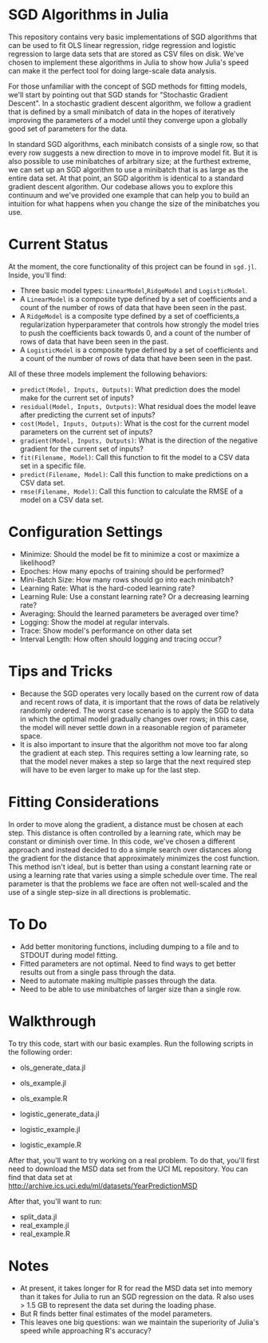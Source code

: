# SGD Algorithms in Julia

This repository contains very basic implementations of SGD algorithms that can be used to fit OLS linear regression, ridge regression and logistic regression to large data sets that are stored as CSV files on disk. We've chosen to implement these algorithms in Julia to show how Julia's speed can make it the perfect tool for doing large-scale data analysis.

For those unfamiliar with the concept of SGD methods for fitting models, we'll start by pointing out that SGD stands for "Stochastic Gradient Descent". In a stochastic gradient descent algorithm, we follow a gradient that is defined by a small minibatch of data in the hopes of iteratively improving the parameters of a model until they converge upon a globally good set of parameters for the data.

In standard SGD algorithms, each minibatch consists of a single row, so that every row suggests a new direction to move in to improve model fit. But it is also possible to use minibatches of arbitrary size; at the furthest extreme, we can set up an SGD algorithm to use a minibatch that is as large as the entire data set. At that point, an SGD algorithm is identical to a standard gradient descent algorithm. Our codebase allows you to explore this continuum and we've provided one example that can help you to build an intuition for what happens when you change the size of the minibatches you use.

# Current Status
At the moment, the core functionality of this project can be found in `sgd.jl`. Inside, you'll find:
  * Three basic model types: `LinearModel`,`RidgeModel` and `LogisticModel`.
  * A `LinearModel` is a composite type defined by a set of coefficients and a count of the number of rows of data that have been seen in the past.
  * A `RidgeModel` is a composite type defined by a set of coefficients,a regularization hyperparameter that controls how strongly the model tries to push the coefficients back towards 0, and a count of the number of rows of data that have been seen in the past.
  * A `LogisticModel` is a composite type defined by a set of coefficients and a count of the number of rows of data that have been seen in the past.

All of these three models implement the following behaviors:
  * `predict(Model, Inputs, Outputs)`: What prediction does the model make for the current set of inputs?
  * `residual(Model, Inputs, Outputs)`: What residual does the model leave after predicting the current set of inputs?
  * `cost(Model, Inputs, Outputs)`: What is the cost for the current model parameters on the current set of inputs?
  * `gradient(Model, Inputs, Outputs)`: What is the direction of the negative gradient for the current set of inputs?
  * `fit(Filename, Model)`: Call this function to fit the model to a CSV data set in a specific file.
  * `predict(Filename, Model)`: Call this function to make predictions on a CSV data set.
  * `rmse(Filename, Model)`: Call this function to calculate the RMSE of a model on a CSV data set.

# Configuration Settings

  * Minimize: Should the model be fit to minimize a cost or maximize a likelihood?
  * Epoches: How many epochs of training should be performed?
  * Mini-Batch Size: How many rows should go into each minibatch?
  * Learning Rate: What is the hard-coded learning rate?
  * Learning Rule: Use a constant learning rate? Or a decreasing learning rate?
  * Averaging: Should the learned parameters be averaged over time?
  * Logging: Show the model at regular intervals.
  * Trace: Show model's performance on other data set
  * Interval Length: How often should logging and tracing occur?

# Tips and Tricks

* Because the SGD operates very locally based on the current row of data and recent rows of data, it is important that the rows of data be relatively randomly ordered. The worst case scenario is to apply the SGD to data in which the optimal model gradually changes over rows; in this case, the model will never settle down in a reasonable region of parameter space.
* It is also important to insure that the algorithm not move too far along the gradient at each step. This requires setting a low learning rate, so that the model never makes a step so large that the next required step will have to be even larger to make up for the last step.

# Fitting Considerations

In order to move along the gradient, a distance must be chosen at each step. This distance is often controlled by a learning rate, which may be constant or diminish over time. In this code, we've chosen a different approach and instead decided to do a simple search over distances along the gradient for the distance that approximately minimizes the cost function. This method isn't ideal, but is better than using a constant learning rate or using a learning rate that varies using a simple schedule over time. The real parameter is that the problems we face are often not well-scaled and the use of a single step-size in all directions is problematic.

# To Do

* Add better monitoring functions, including dumping to a file and to STDOUT during model fitting.
* Fitted parameters are not optimal. Need to find ways to get better results out from a single pass through the data.
* Need to automate making multiple passes through the data.
* Need to be able to use minibatches of larger size than a single row.

# Walkthrough

To try this code, start with our basic examples. Run the following scripts in the following order:

* ols_generate_data.jl
* ols_example.jl
* ols_example.R

* logistic_generate_data.jl
* logistic_example.jl
* logistic_example.R

After that, you'll want to try working on a real problem. To do that, you'll first need to download the MSD data set from the UCI ML repository. You can find that data set at http://archive.ics.uci.edu/ml/datasets/YearPredictionMSD

After that, you'll want to run:

* split_data.jl
* real_example.jl
* real_example.R

# Notes

* At present, it takes longer for R for read the MSD data set into memory than it takes for Julia to run an SGD regression on the data. R also uses > 1.5 GB to represent the data set during the loading phase.
* But R finds better final estimates of the model parameters.
* This leaves one big questions: wan we maintain the superiority of Julia's speed while approaching R's accuracy?
